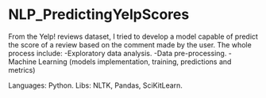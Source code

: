 # NLP_PredictingYelpScores
From the Yelp! reviews dataset, I tried to develop a model capable of predict the score of a review based on the comment made by the user.
The whole process include:
-Exploratory data analysis.
-Data pre-processing.
-Machine Learning (models implementation, training, predictions and metrics)

Languages: Python.
Libs: NLTK, Pandas, SciKitLearn.
